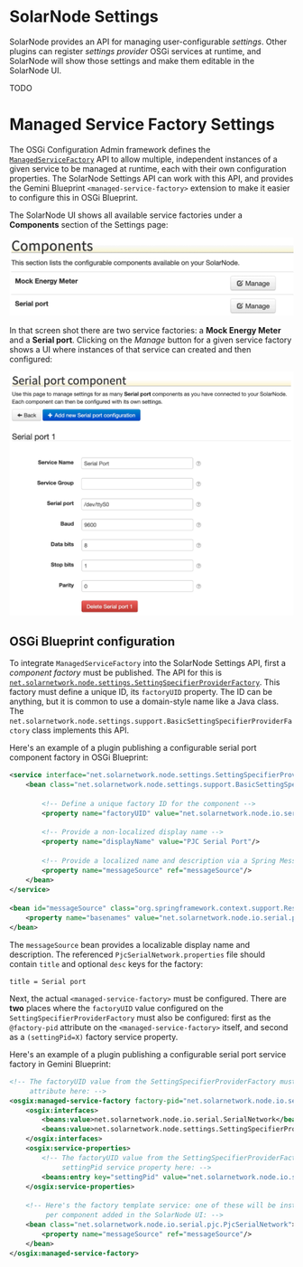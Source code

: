 # SolarNode Settings

SolarNode provides an API for managing user-configurable _settings_. Other plugins can register
_settings provider_ OSGi services at runtime, and SolarNode will show those settings and make them
editable in the SolarNode UI.

TODO

# Managed Service Factory Settings

The OSGi Configuration Admin framework defines the [`ManagedServiceFactory`][ManagedServiceFactory]
API to allow multiple, independent instances of a given service to be managed at runtime, each 
with their own configuration properties. The SolarNode Settings API can work with this API, and 
provides the Gemini Blueprint `<managed-service-factory>` extension to make it easier to configure
this in OSGi Blueprint.

The SolarNode UI shows all available service factories under a **Components** section of the 
Settings page:

![Service factories as components in SolarNode UI](img/solarnode-ui-components.png)

In that screen shot there are two service factories: a **Mock Energy Meter** and a **Serial port**.
Clicking on the _Manage_ button for a given service factory shows a UI where instances of that
service can created and then configured:

![Service instance component in SolarNode UI](img/solarnode-ui-component-settings.png)

## OSGi Blueprint configuration

To integrate `ManagedServiceFactory` into the SolarNode Settings API, first a _component factory_
must be published. The API for this is 
[`net.solarnetwork.node.settings.SettingSpecifierProviderFactory`][SettingSpecifierProviderFactory].
This factory must define a unique ID, its `factoryUID` property. The ID can be anything, but it 
is common to use a domain-style name like a Java class. The 
`net.solarnetwork.node.settings.support.BasicSettingSpecifierProviderFactory` class implements this
API.

Here's an example of a plugin publishing a configurable serial port component factory in OSGi
Blueprint:

```xml
<service interface="net.solarnetwork.node.settings.SettingSpecifierProviderFactory">
	<bean class="net.solarnetwork.node.settings.support.BasicSettingSpecifierProviderFactory">
		
		<!-- Define a unique factory ID for the component -->
		<property name="factoryUID" value="net.solarnetwork.node.io.serial.pjc"/>

		<!-- Provide a non-localized display name -->
		<property name="displayName" value="PJC Serial Port"/>
		
		<!-- Provide a localized name and description via a Spring MessageSource -->
		<property name="messageSource" ref="messageSource"/>
	</bean>
</service>

<bean id="messageSource" class="org.springframework.context.support.ResourceBundleMessageSource">
	<property name="basenames" value="net.solarnetwork.node.io.serial.pjc.PjcSerialNetwork"/>
</bean>
```

The `messageSource` bean provides a localizable display name and description. The referenced 
`PjcSerialNetwork.properties` file should contain `title` and optional `desc` keys for the factory:

```
title = Serial port
```

Next, the actual `<managed-service-factory>` must be configured. There are **two** places where the
`factoryUID` value configured on the `SettingSpecifierProviderFactory` must also be configured:
first as the `@factory-pid` attribute on the `<managed-service-factory>` itself, and second as a
`(settingPid=X)` factory service property. 

Here's an example of a plugin publishing a configurable serial port service factory in Gemini
Blueprint:

```xml
<!-- The factoryUID value from the SettingSpecifierProviderFactory must be uesd as the factory-pid
     attribute here: -->
<osgix:managed-service-factory factory-pid="net.solarnetwork.node.io.serial.pjc" autowire-on-update="true">
	<osgix:interfaces>
		<beans:value>net.solarnetwork.node.io.serial.SerialNetwork</beans:value>
		<beans:value>net.solarnetwork.node.settings.SettingSpecifierProvider</beans:value>
	</osgix:interfaces>
	<osgix:service-properties>
		<!-- The factoryUID value from the SettingSpecifierProviderFactory must be added as a 
		     settingPid service property here: -->
		<beans:entry key="settingPid" value="net.solarnetwork.node.io.serial.pjc"/>
	</osgix:service-properties>
	
	<!-- Here's the factory template service: one of these will be instantiated at runtime 
	     per component added in the SolarNode UI: -->
	<bean class="net.solarnetwork.node.io.serial.pjc.PjcSerialNetwork">
		<property name="messageSource" ref="messageSource"/>
	</bean>
</osgix:managed-service-factory>
```



[ManagedServiceFactory]: https://docs.osgi.org/javadoc/r4v42/org/osgi/service/cm/ManagedServiceFactory.html
[SettingSpecifierProviderFactory]: ../src/net/solarnetwork/node/settings/SettingSpecifierProviderFactory.java
